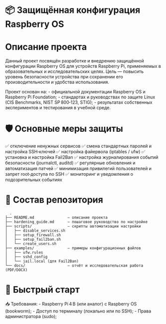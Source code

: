 # 📦 Защищённая конфигурация Raspberry OS

# Описание проекта
Данный проект посвящён разработке и внедрению защищённой конфигурации Raspberry OS для устройств Raspberry Pi, применяемых в образовательных и исследовательских целях.
Цель — повысить уровень безопасности устройства при сохранении его производительности и удобства использования.

Проект основан на:
    - официальной документации Raspberry OS и Raspberry Pi Foundation;
    - стандартах и руководствах по защите Linux (CIS Benchmarks, NIST SP 800‑123, STIG);
    - результатах собственных экспериментов и тестирования в учебной среде.

# 🛡 Основные меры защиты
✅ отключение ненужных сервисов
✅ смена стандартных паролей и настройка SSH‑ключей
✅ настройка файервола (iptables / ufw)
✅ установка и настройка Fail2Ban
✅ настройка журналирования событий безопасности (journalctl, auditd)
✅ регулярные обновления и автоматизация патчей
✅ минимизация привилегий пользователей и запрет root‑доступа по SSH
✅ мониторинг и уведомления о подозрительных событиях

# 📄 Состав репозитория
      .
    ├── README.md               — описание проекта
    ├── hardening_guide.md      — пошаговое руководство по настройке
    ├── scripts/                — скрипты автоматизации настройки
    │   ├── disable_services.sh
    │   ├── setup_firewall.sh
    │   ├── setup_fail2ban.sh
    │   └── create_users.sh
    ├── examples/               — примеры конфигурационных файлов
    │   ├── ufw.rules
    │   ├── sshd_config
    │   └── jail.local (для Fail2Ban)
    └── docs/                   — отчёт и исследовательская работа (PDF/DOCX)

# 🚀 Быстрый старт

📥 Требования:
    - Raspberry Pi 4 B (или аналог) с Raspberry OS (bookworm);
    - Доступ по терминалу (локально или по SSH);
    - Права администратора (sudo);
